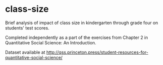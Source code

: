 # class-size
Brief analysis of impact of class size in kindergarten through grade four on students' test scores.

Completed independently as a part of the exercises from Chapter 2 in Quantitative Social Science: An Introduction.

Dataset available at http://qss.princeton.press/student-resources-for-quantitative-social-science/
